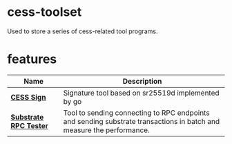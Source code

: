 # cess-toolset
Used to store a series of cess-related tool programs.

# features
| Name    | Description                         |
| ------- | -------------------------------- |
| [**CESS Sign**](./cess-sign) | Signature tool based on sr25519d implemented by go |
| [**Substrate RPC Tester**](./substrate-rpc-tester) | Tool to sending connecting to RPC endpoints and sending substrate transactions in batch and measure the performance. |
